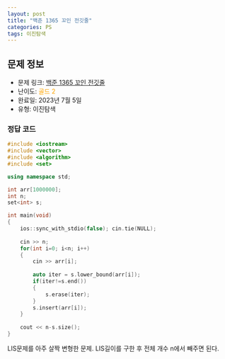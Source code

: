 ```yaml
---
layout: post
title: "백준 1365 꼬인 전깃줄"
categories: PS
tags: 이진탐색
---
```


## 문제 정보
- 문제 링크: [백준 1365 꼬인 전깃줄](https://www.acmicpc.net/problem/1365)
- 난이도: <span style="color:#FFA500">골드 2</span>
- 완료일: 2023년 7월 5일
- 유형: 이진탐색

### 정답 코드

```C++
#include <iostream>
#include <vector>
#include <algorithm>
#include <set>

using namespace std;

int arr[1000000];
int n;
set<int> s;

int main(void)
{
	ios::sync_with_stdio(false); cin.tie(NULL);
	
	cin >> n;
	for(int i=0; i<n; i++)
	{
		cin >> arr[i];
		
		auto iter = s.lower_bound(arr[i]);
		if(iter!=s.end())
		{
			s.erase(iter);
		}
		s.insert(arr[i]);
	}
	
	cout << n-s.size();
}
```

LIS문제를 아주 살짝 변형한 문제. LIS길이를 구한 후 전체 개수 n에서 빼주면 된다.
